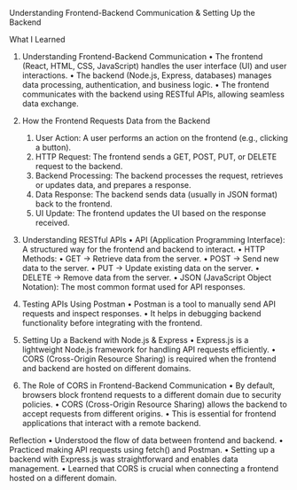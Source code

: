 Understanding Frontend-Backend Communication & Setting Up the Backend

What I Learned

1. Understanding Frontend-Backend Communication
	•	The frontend (React, HTML, CSS, JavaScript) handles the user interface (UI) and user interactions.
	•	The backend (Node.js, Express, databases) manages data processing, authentication, and business logic.
	•	The frontend communicates with the backend using RESTful APIs, allowing seamless data exchange.

2. How the Frontend Requests Data from the Backend
	1.	User Action: A user performs an action on the frontend (e.g., clicking a button).
	2.	HTTP Request: The frontend sends a GET, POST, PUT, or DELETE request to the backend.
	3.	Backend Processing: The backend processes the request, retrieves or updates data, and prepares a response.
	4.	Data Response: The backend sends data (usually in JSON format) back to the frontend.
	5.	UI Update: The frontend updates the UI based on the response received.

3. Understanding RESTful APIs
	•	API (Application Programming Interface): A structured way for the frontend and backend to interact.
	•	HTTP Methods:
	•	GET → Retrieve data from the server.
	•	POST → Send new data to the server.
	•	PUT → Update existing data on the server.
	•	DELETE → Remove data from the server.
	•	JSON (JavaScript Object Notation): The most common format used for API responses.

4. Testing APIs Using Postman
	•	Postman is a tool to manually send API requests and inspect responses.
	•	It helps in debugging backend functionality before integrating with the frontend.

5. Setting Up a Backend with Node.js & Express
	•	Express.js is a lightweight Node.js framework for handling API requests efficiently.
	•	CORS (Cross-Origin Resource Sharing) is required when the frontend and backend are hosted on different domains.

6. The Role of CORS in Frontend-Backend Communication
	•	By default, browsers block frontend requests to a different domain due to security policies.
	•	CORS (Cross-Origin Resource Sharing) allows the backend to accept requests from different origins.
	•	This is essential for frontend applications that interact with a remote backend.

Reflection
	•	Understood the flow of data between frontend and backend.
	•	Practiced making API requests using fetch() and Postman.
	•	Setting up a backend with Express.js was straightforward and enables data management.
	•	Learned that CORS is crucial when connecting a frontend hosted on a different domain.
